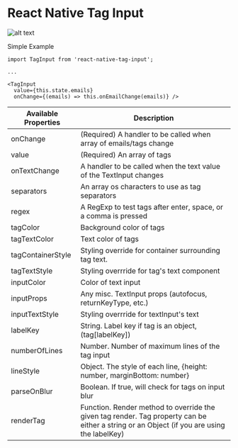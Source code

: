 # React Native Tag Input

![alt text](example.png "Example visual")

Simple Example

```
import TagInput from 'react-native-tag-input';

...

<TagInput
  value={this.state.emails}
  onChange={(emails) => this.onEmailChange(emails)} />
```

| Available Properties | Description |
-----------------------|-----------------
| onChange | (Required) A handler to be called when array of emails/tags change |
| value | (Required) An array of tags |
| onTextChange | A handler to be called when the text value of the TextInput changes |
| separators | An array os characters to use as tag separators |
| regex | A RegExp to test tags after enter, space, or a comma is pressed |
| tagColor | Background color of tags |
| tagTextColor | Text color of tags |
| tagContainerStyle | Styling override for container surrounding tag text. |
| tagTextStyle | Styling overrride for tag's text component |
| inputColor | Color of text input |
| inputProps | Any misc. TextInput props (autofocus, returnKeyType, etc.) |
| inputTextStyle | Styling overrride for textInput's text |
| labelKey | String. Label key if tag is an object, (tag[labelKey]) |
| numberOfLines | Number. Number of maximum lines of the tag input |
| lineStyle | Object. The style of each line, {height: number, marginBottom: number} |
| parseOnBlur | Boolean. If true, will check for tags on input blur |
| renderTag | Function. Render method to override the given tag render.  Tag property can be either a string or an Object (if you are using the labelKey) |
